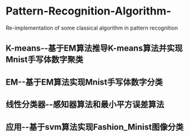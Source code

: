 # Pattern-Recognition-Algorithm-
Re-implementation of some classical algorithm in pattern recognition

## K-means--基于EM算法推导K-means算法并实现Mnist手写体数字聚类

## EM--基于EM算法实现Mnist手写体数字分类

## 线性分类器--感知器算法和最小平方误差算法

## 应用--基于svm算法实现Fashion_Minist图像分类
